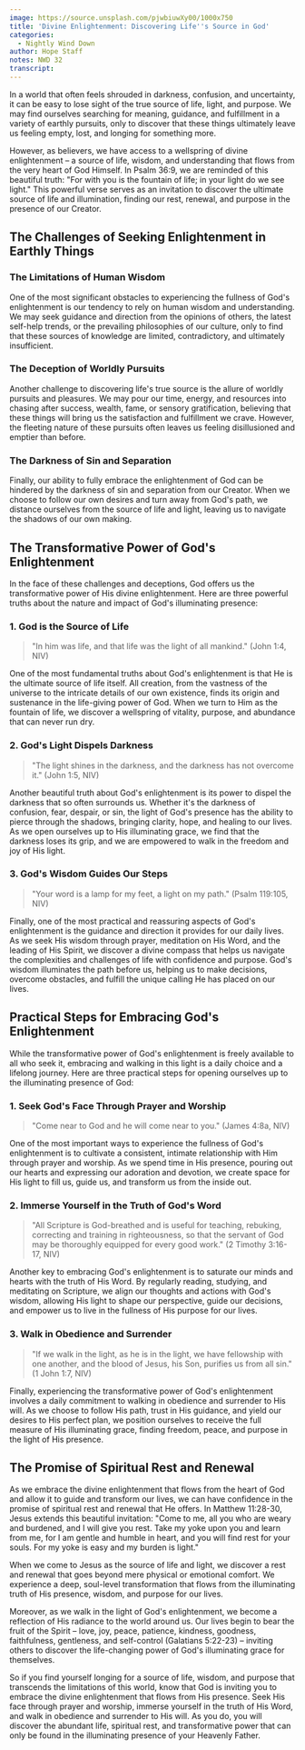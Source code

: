 ```yaml
---
image: https://source.unsplash.com/pjwbiuwXy00/1000x750
title: 'Divine Enlightenment: Discovering Life''s Source in God'
categories:
  - Nightly Wind Down
author: Hope Staff
notes: NWD 32
transcript:
---
```

In a world that often feels shrouded in darkness, confusion, and uncertainty, it can be easy to lose sight of the true source of life, light, and purpose. We may find ourselves searching for meaning, guidance, and fulfillment in a variety of earthly pursuits, only to discover that these things ultimately leave us feeling empty, lost, and longing for something more.

However, as believers, we have access to a wellspring of divine enlightenment – a source of life, wisdom, and understanding that flows from the very heart of God Himself. In Psalm 36:9, we are reminded of this beautiful truth: "For with you is the fountain of life; in your light do we see light." This powerful verse serves as an invitation to discover the ultimate source of life and illumination, finding our rest, renewal, and purpose in the presence of our Creator.

## The Challenges of Seeking Enlightenment in Earthly Things

### The Limitations of Human Wisdom

One of the most significant obstacles to experiencing the fullness of God's enlightenment is our tendency to rely on human wisdom and understanding. We may seek guidance and direction from the opinions of others, the latest self-help trends, or the prevailing philosophies of our culture, only to find that these sources of knowledge are limited, contradictory, and ultimately insufficient.

### The Deception of Worldly Pursuits

Another challenge to discovering life's true source is the allure of worldly pursuits and pleasures. We may pour our time, energy, and resources into chasing after success, wealth, fame, or sensory gratification, believing that these things will bring us the satisfaction and fulfillment we crave. However, the fleeting nature of these pursuits often leaves us feeling disillusioned and emptier than before.

### The Darkness of Sin and Separation

Finally, our ability to fully embrace the enlightenment of God can be hindered by the darkness of sin and separation from our Creator. When we choose to follow our own desires and turn away from God's path, we distance ourselves from the source of life and light, leaving us to navigate the shadows of our own making.

## The Transformative Power of God's Enlightenment

In the face of these challenges and deceptions, God offers us the transformative power of His divine enlightenment. Here are three powerful truths about the nature and impact of God's illuminating presence:

### 1\. God is the Source of Life

> "In him was life, and that life was the light of all mankind." (John 1:4, NIV)

One of the most fundamental truths about God's enlightenment is that He is the ultimate source of life itself. All creation, from the vastness of the universe to the intricate details of our own existence, finds its origin and sustenance in the life-giving power of God. When we turn to Him as the fountain of life, we discover a wellspring of vitality, purpose, and abundance that can never run dry.

### 2\. God's Light Dispels Darkness

> "The light shines in the darkness, and the darkness has not overcome it." (John 1:5, NIV)

Another beautiful truth about God's enlightenment is its power to dispel the darkness that so often surrounds us. Whether it's the darkness of confusion, fear, despair, or sin, the light of God's presence has the ability to pierce through the shadows, bringing clarity, hope, and healing to our lives. As we open ourselves up to His illuminating grace, we find that the darkness loses its grip, and we are empowered to walk in the freedom and joy of His light.

### 3\. God's Wisdom Guides Our Steps

> "Your word is a lamp for my feet, a light on my path." (Psalm 119:105, NIV)

Finally, one of the most practical and reassuring aspects of God's enlightenment is the guidance and direction it provides for our daily lives. As we seek His wisdom through prayer, meditation on His Word, and the leading of His Spirit, we discover a divine compass that helps us navigate the complexities and challenges of life with confidence and purpose. God's wisdom illuminates the path before us, helping us to make decisions, overcome obstacles, and fulfill the unique calling He has placed on our lives.

## Practical Steps for Embracing God's Enlightenment

While the transformative power of God's enlightenment is freely available to all who seek it, embracing and walking in this light is a daily choice and a lifelong journey. Here are three practical steps for opening ourselves up to the illuminating presence of God:

### 1\. Seek God's Face Through Prayer and Worship

> "Come near to God and he will come near to you." (James 4:8a, NIV)

One of the most important ways to experience the fullness of God's enlightenment is to cultivate a consistent, intimate relationship with Him through prayer and worship. As we spend time in His presence, pouring out our hearts and expressing our adoration and devotion, we create space for His light to fill us, guide us, and transform us from the inside out.

### 2\. Immerse Yourself in the Truth of God's Word

> "All Scripture is God-breathed and is useful for teaching, rebuking, correcting and training in righteousness, so that the servant of God may be thoroughly equipped for every good work." (2 Timothy 3:16-17, NIV)

Another key to embracing God's enlightenment is to saturate our minds and hearts with the truth of His Word. By regularly reading, studying, and meditating on Scripture, we align our thoughts and actions with God's wisdom, allowing His light to shape our perspective, guide our decisions, and empower us to live in the fullness of His purpose for our lives.

### 3\. Walk in Obedience and Surrender

> "If we walk in the light, as he is in the light, we have fellowship with one another, and the blood of Jesus, his Son, purifies us from all sin." (1 John 1:7, NIV)

Finally, experiencing the transformative power of God's enlightenment involves a daily commitment to walking in obedience and surrender to His will. As we choose to follow His path, trust in His guidance, and yield our desires to His perfect plan, we position ourselves to receive the full measure of His illuminating grace, finding freedom, peace, and purpose in the light of His presence.

## The Promise of Spiritual Rest and Renewal

As we embrace the divine enlightenment that flows from the heart of God and allow it to guide and transform our lives, we can have confidence in the promise of spiritual rest and renewal that He offers. In Matthew 11:28-30, Jesus extends this beautiful invitation: "Come to me, all you who are weary and burdened, and I will give you rest. Take my yoke upon you and learn from me, for I am gentle and humble in heart, and you will find rest for your souls. For my yoke is easy and my burden is light."

When we come to Jesus as the source of life and light, we discover a rest and renewal that goes beyond mere physical or emotional comfort. We experience a deep, soul-level transformation that flows from the illuminating truth of His presence, wisdom, and purpose for our lives.

Moreover, as we walk in the light of God's enlightenment, we become a reflection of His radiance to the world around us. Our lives begin to bear the fruit of the Spirit – love, joy, peace, patience, kindness, goodness, faithfulness, gentleness, and self-control (Galatians 5:22-23) – inviting others to discover the life-changing power of God's illuminating grace for themselves.

So if you find yourself longing for a source of life, wisdom, and purpose that transcends the limitations of this world, know that God is inviting you to embrace the divine enlightenment that flows from His presence. Seek His face through prayer and worship, immerse yourself in the truth of His Word, and walk in obedience and surrender to His will. As you do, you will discover the abundant life, spiritual rest, and transformative power that can only be found in the illuminating presence of your Heavenly Father.